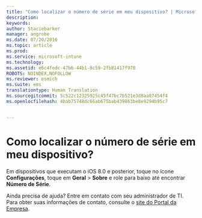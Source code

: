 ```yaml
---
title: "Como localizar o número de série em meu dispositivo? | Microsoft Intune"
description: 
keywords: 
author: Staciebarker
manager: angrobe
ms.date: 07/20/2016
ms.topic: article
ms.prod: 
ms.service: microsoft-intune
ms.technology: 
ms.assetid: e6c4fedc-47b6-44b1-8c59-2fb81417f978
ROBOTS: NOINDEX,NOFOLLOW
ms.reviewer: esmich
ms.suite: ems
translationtype: Human Translation
ms.sourcegitcommit: 5c522c12325925c45f47bc7b521e3d8aa87454f4
ms.openlocfilehash: 4bab75748dc66ab675bab439863be8e9294b95c7


---
```



# Como localizar o número de série em meu dispositivo?

Em dispositivos que executam o iOS 8.0 e posterior, toque no ícone **Configurações**, toque em **Geral** > **Sobre** e role para baixo até encontrar **Número de Série**.

Ainda precisa de ajuda? Entre em contato com seu administrador de TI. Para obter suas informações de contato, consulte o [site do Portal da Empresa](http://portal.manage.microsoft.com).





<!--HONumber=Sep16_HO2-->


